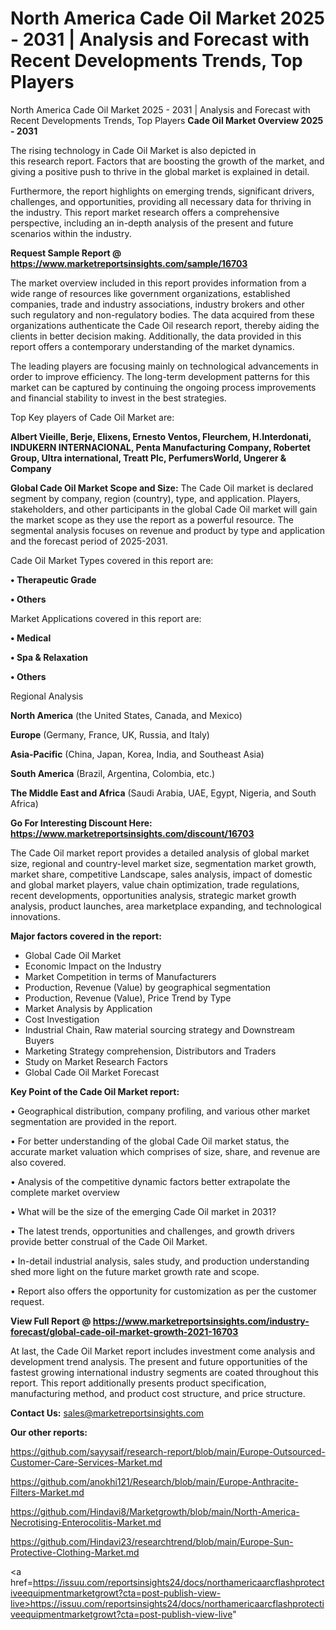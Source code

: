 # North America Cade Oil Market 2025 - 2031 | Analysis and Forecast with Recent Developments Trends, Top Players
 North America Cade Oil Market 2025 - 2031 | Analysis and Forecast with Recent Developments Trends, Top Players
<Strong> Cade Oil Market Overview 2025 - 2031</strong>

The rising technology in Cade Oil Market is also depicted in this research report. Factors that are boosting the growth of the market, and giving a positive push to thrive in the global market is explained in detail.

Furthermore, the report highlights on emerging trends, significant drivers, challenges, and opportunities, providing all necessary data for thriving in the industry. This report market research offers a comprehensive perspective, including an in-depth analysis of the present and future scenarios within the industry.

<strong>Request Sample Report @ <a href=https://www.marketreportsinsights.com/sample/16703>https://www.marketreportsinsights.com/sample/16703</a></strong>

The market overview included in this report provides information from a wide range of resources like government organizations, established companies, trade and industry associations, industry brokers and other such regulatory and non-regulatory bodies. The data acquired from these organizations authenticate the Cade Oil research report, thereby aiding the clients in better decision making. Additionally, the data provided in this report offers a contemporary understanding of the market dynamics.

The leading players are focusing mainly on technological advancements in order to improve efficiency. The long-term development patterns for this market can be captured by continuing the ongoing process improvements and financial stability to invest in the best strategies.

Top Key players of Cade Oil Market are:

<strong>Albert Vieille, Berje, Elixens, Ernesto Ventos, Fleurchem, H.Interdonati, INDUKERN INTERNACIONAL, Penta Manufacturing Company, Robertet Group, Ultra international, Treatt Plc, PerfumersWorld, Ungerer & Company</strong>

<strong><b>Global Cade Oil Market Scope and Size:</b></strong>
The Cade Oil market is declared segment by company, region (country), type, and application. Players, stakeholders, and other participants in the global Cade Oil market will gain the market scope as they use the report as a powerful resource. The segmental analysis focuses on revenue and product by type and application and the forecast period of 2025-2031.

Cade Oil Market Types covered in this report are:

<strong>• Therapeutic Grade

• Others</strong>

Market Applications covered in this report are:

<strong>• Medical

• Spa & Relaxation

• Others</strong> 

Regional Analysis

<strong>North America</strong> (the United States, Canada, and Mexico)

<strong>Europe</strong> (Germany, France, UK, Russia, and Italy)

<strong>Asia-Pacific</strong> (China, Japan, Korea, India, and Southeast Asia)

<strong>South America</strong> (Brazil, Argentina, Colombia, etc.)

<strong>The Middle East and Africa</strong> (Saudi Arabia, UAE, Egypt, Nigeria, and South Africa)

<strong>Go For Interesting Discount Here: <a href=https://www.marketreportsinsights.com/discount/16703>https://www.marketreportsinsights.com/discount/16703</a></strong>

The Cade Oil market report provides a detailed analysis of global market size, regional and country-level market size, segmentation market growth, market share, competitive Landscape, sales analysis, impact of domestic and global market players, value chain optimization, trade regulations, recent developments, opportunities analysis, strategic market growth analysis, product launches, area marketplace expanding, and technological innovations.

<strong><b>Major factors covered in the report:</b></strong>
<ul>
  <li>Global Cade Oil Market </li>
  <li>Economic Impact on the Industry</li>
  <li>Market Competition in terms of Manufacturers</li>
  <li>Production, Revenue (Value) by geographical segmentation</li>
  <li>Production, Revenue (Value), Price Trend by Type</li>
  <li>Market Analysis by Application</li>
  <li>Cost Investigation</li>
  <li>Industrial Chain, Raw material sourcing strategy and Downstream Buyers</li>
  <li>Marketing Strategy comprehension, Distributors and Traders</li>
  <li>Study on Market Research Factors</li>
  <li>Global Cade Oil Market Forecast</li>
</ul>

<strong><b>Key Point of the Cade Oil Market report:</b></strong>

• Geographical distribution, company profiling, and various other market segmentation are provided in the report.

• For better understanding of the global Cade Oil market status, the accurate market valuation which comprises of size, share, and revenue are also covered.

• Analysis of the competitive dynamic factors better extrapolate the complete market overview

• What will be the size of the emerging Cade Oil market in 2031?

• The latest trends, opportunities and challenges, and growth drivers provide better construal of the Cade Oil Market.

• In-detail industrial analysis, sales study, and production understanding shed more light on the future market growth rate and scope.

• Report also offers the opportunity for customization as per the customer request.

<strong><b>View Full Report @ <a href=https://www.marketreportsinsights.com/industry-forecast/global-cade-oil-market-growth-2021-16703>https://www.marketreportsinsights.com/industry-forecast/global-cade-oil-market-growth-2021-16703</a></b></strong>


At last, the Cade Oil Market report includes investment come analysis and development trend analysis. The present and future opportunities of the fastest growing international industry segments are coated throughout this report. This report additionally presents product specification, manufacturing method, and product cost structure, and price structure.

<strong>Contact Us:</strong>
sales@marketreportsinsights.com

<strong>Our other reports:</strong>

<a href=https://github.com/sayysaif/research-report/blob/main/Europe-Outsourced-Customer-Care-Services-Market.md>https://github.com/sayysaif/research-report/blob/main/Europe-Outsourced-Customer-Care-Services-Market.md</a>

<a href=https://github.com/anokhi121/Research/blob/main/Europe-Anthracite-Filters-Market.md>https://github.com/anokhi121/Research/blob/main/Europe-Anthracite-Filters-Market.md</a>

<a href=https://github.com/Hindavi8/Marketgrowth/blob/main/North-America-Necrotising-Enterocolitis-Market.md>https://github.com/Hindavi8/Marketgrowth/blob/main/North-America-Necrotising-Enterocolitis-Market.md</a>

<a href=https://github.com/Hindavi23/researchtrend/blob/main/Europe-Sun-Protective-Clothing-Market.md>https://github.com/Hindavi23/researchtrend/blob/main/Europe-Sun-Protective-Clothing-Market.md</a>

<a href=https://issuu.com/reportsinsights24/docs/northamericaarcflashprotectiveequipmentmarketgrowt?cta=post-publish-view-live>https://issuu.com/reportsinsights24/docs/northamericaarcflashprotectiveequipmentmarketgrowt?cta=post-publish-view-live</a>"
